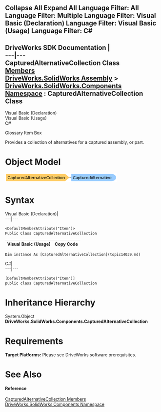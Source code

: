 Collapse All Expand All Language Filter: All  Language Filter: Multiple  Language Filter: Visual Basic (Declaration) Language Filter: Visual Basic (Usage) Language Filter: C#  
---  
DriveWorks SDK Documentation  |   
---|---  
CapturedAlternativeCollection Class   
[Members](topic14040.md)   
[DriveWorks.SolidWorks Assembly](topic13342.md) > [DriveWorks.SolidWorks.Components Namespace](topic13925.md) : CapturedAlternativeCollection Class  
---  
  
Visual Basic (Declaration)    
Visual Basic (Usage)    
C# 

Glossary Item Box

Provides a collection of alternatives for a captured assembly, or part. 

# Object Model

![](dotnetdiagramimages/image770.png)

# Syntax

Visual Basic (Declaration)|   
---|---  
      
    
    <DefaultMemberAttribute("Item")>
    Public Class CapturedAlternativeCollection   
  
Visual Basic (Usage)| Copy Code  
---|---  
      
    
    Dim instance As [CapturedAlternativeCollection](topic14039.md)  
  
C#|   
---|---  
      
    
    [DefaultMemberAttribute("Item")]
    public class CapturedAlternativeCollection   
  
# Inheritance Hierarchy

System.Object  
**DriveWorks.SolidWorks.Components.CapturedAlternativeCollection**  


# Requirements

**Target Platforms:** Please see DriveWorks software prerequisites.

# See Also

#### Reference

[CapturedAlternativeCollection Members](topic14040.md)   
[DriveWorks.SolidWorks.Components Namespace](topic13925.md)


